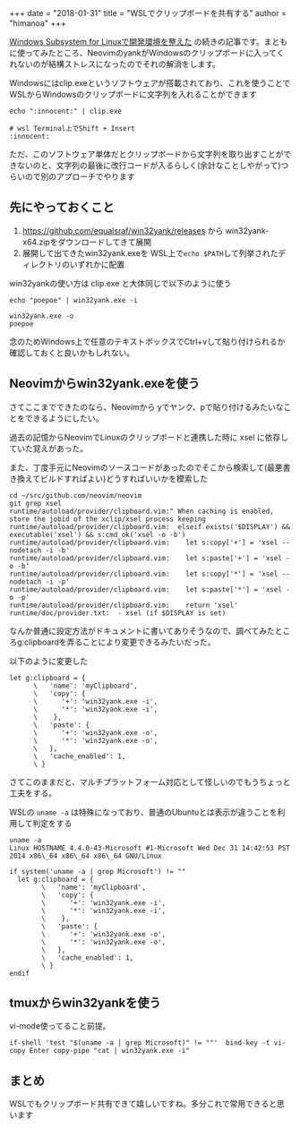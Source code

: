 +++
date = "2018-01-31"
title = "WSLでクリップボードを共有する"
author = "himanoa"
+++

[Windows Subsystem for Linuxで開発環境を整えた](https://blog.himanoa.net/entries/19) の続きの記事です。まともに使ってみたところ、NeovimのyankがWindowsのクリップボードに入ってくれないのが結構ストレスになったのでそれの解消をします。

Windowsにはclip.exeというソフトウェアが搭載されており、これを使うことでWSLからWindowsのクリップボードに文字列を入れることができます

```
echo ":innocent:" | clip.exe

# wsl Terminal上でShift + Insert
:innocent:

```

ただ、このソフトウェア単体だとクリップボードから文字列を取り出すことができないのと、文字列の最後に改行コードが入るらしく(余計なことしやがって)つらいので別のアプローチでやります

## 先にやっておくこと

1. https://github.com/equalsraf/win32yank/releases から win32yank-x64.zipをダウンロードしてきて展開
2. 展開して出てきたwin32yank.exeを WSL上で`echo $PATH`して列挙されたディレクトリのいずれかに配置

win32yankの使い方は clip.exe と大体同じで以下のように使う

```
echo "poepoe" | win32yank.exe -i

win32yank.exe -o
poepoe
```

念のためWindows上で任意のテキストボックスでCtrl+vして貼り付けられるか確認しておくと良いかもしれない。

## Neovimからwin32yank.exeを使う

さてここまでできたのなら、Neovimから yでヤンク、pで貼り付けるみたいなことをできるようにしたい。

過去の記憶からNeovimでLinuxのクリップボードと連携した時に xsel に依存していた覚えがあった。

また、丁度手元にNeovimのソースコードがあったのでそこから検索して(最悪書き換えてビルドすればよい)どうすればいいかを模索した

```
cd ~/src/github.com/neovim/neovim
git grep xsel
runtime/autoload/provider/clipboard.vim:" When caching is enabled, store the jobid of the xclip/xsel process keeping
runtime/autoload/provider/clipboard.vim:  elseif exists('$DISPLAY') && executable('xsel') && s:cmd_ok('xsel -o -b')
runtime/autoload/provider/clipboard.vim:    let s:copy['+'] = 'xsel --nodetach -i -b'
runtime/autoload/provider/clipboard.vim:    let s:paste['+'] = 'xsel -o -b'
runtime/autoload/provider/clipboard.vim:    let s:copy['*'] = 'xsel --nodetach -i -p'
runtime/autoload/provider/clipboard.vim:    let s:paste['*'] = 'xsel -o -p'
runtime/autoload/provider/clipboard.vim:    return 'xsel'
runtime/doc/provider.txt:  - xsel (if $DISPLAY is set)

```

なんか普通に設定方法がドキュメントに書いてありそうなので、調べてみたところg:clipboardを弄ることにより変更できるみたいだった。

以下のように変更した

```
let g:clipboard = {
      \   'name': 'myClipboard',
      \   'copy': {
      \      '+': 'win32yank.exe -i',
      \      '*': 'win32yank.exe -i',
      \    },
      \   'paste': {
      \      '+': 'win32yank.exe -o',
      \      '*': 'win32yank.exe -o',
      \   },
      \   'cache_enabled': 1,
      \ }
```

さてこのままだと、マルチプラットフォーム対応として怪しいのでもうちょっと工夫をする。

WSLの `uname -a` は特殊になっており、普通のUbuntuとは表示が違うことを利用して判定をする

```
uname -a
Linux HOSTNAME 4.4.0-43-Microsoft #1-Microsoft Wed Dec 31 14:42:53 PST 2014 x86\_64 x86\_64 x86\_64 GNU/Linux
```

```
if system('uname -a | grep Microsoft') != ""
  let g:clipboard = {
        \   'name': 'myClipboard',
        \   'copy': {
        \      '+': 'win32yank.exe -i',
        \      '*': 'win32yank.exe -i',
        \    },
        \   'paste': {
        \      '+': 'win32yank.exe -o',
        \      '*': 'win32yank.exe -o',
        \   },
        \   'cache_enabled': 1,
        \ }
endif
```

## tmuxからwin32yankを使う

vi-mode使ってること前提。

```
if-shell 'test "$(uname -a | grep Microsoft)" != ""'  bind-key -t vi-copy Enter copy-pipe "cat | win32yank.exe -i"
```


## まとめ

WSLでもクリップボード共有できて嬉しいですね。多分これで常用できると思います

